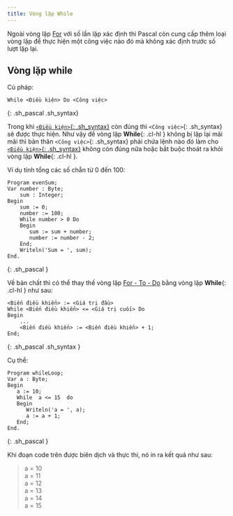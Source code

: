 ```yaml
---
title: Vòng lặp While
---
```


Ngoài vòng lặp [For](/dev/pascal/loops/for) với số lần lặp xác định thì Pascal còn cung cấp thêm loại vòng lặp để thực hiện một công việc nào đó mà không xác định trước số lượt lặp lại.

## Vòng lặp while

Cú pháp:  

```
While <Điều kiện> Do <Công việc>
```
{: .sh_pascal .sh_syntax}

Trong khi [`<Điều kiện>`{: .sh_syntax}](/dev/pascal/conditions) còn đúng thì `<Công việc>`{: .sh_syntax} sẽ được thực hiện. Như vậy để vòng lặp **While**{: .cl-hl } không bị lặp lại mãi mãi thì bản thân `<Công việc>`{: .sh_syntax} phải chứa lệnh nào đó làm cho [`<Điều kiện>`{: .sh_syntax}](/dev/pascal/conditions) không còn đúng nữa hoặc bắt buộc thoát ra khỏi vòng lặp **While**{: .cl-hl }. 

Ví dụ tính tổng các số chẵn từ 0 đến 100:

```
Program evenSum;
Var number : Byte;
    sum : Integer;
Begin
    sum := 0;
    number := 100;
    While number > 0 Do
    Begin
       sum := sum + number;
       number := number - 2;
    End;
    Writeln('Sum = ', sum);
End.
```
{: .sh_pascal }

Về bản chất thì có thể thay thế vòng lặp [For - To - Do](/dev/pascal/loops/for/#fortodo) bằng vòng lặp **While**{: .cl-hl } như sau:

```
<Biến điều khiển> := <Giá trị đầu>
While <Biến điều khiển> <= <Giá trị cuối> Do
Begin
    ...
    <Biến điều khiển> := <Biến điều khiển> + 1;
End;
```
{: .sh_pascal .sh_syntax }

Cụ thể:

```
Program whileLoop;
Var a : Byte;
Begin
   a := 10;
   While  a <= 15  do
   Begin
      Writeln('a = ', a);
      a := a + 1;
   End;
End.
```
{: .sh_pascal }

Khi đoạn code trên được biên dịch và thực thi, nó in ra kết quả như sau:

> a = 10  
> a = 11  
> a = 12  
> a = 13  
> a = 14  
> a = 15